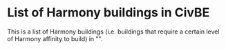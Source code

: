 # List of Harmony buildings in CivBE

This is a list of Harmony buildings (i.e. buildings that require a certain level of Harmony affinity to build) in "". 